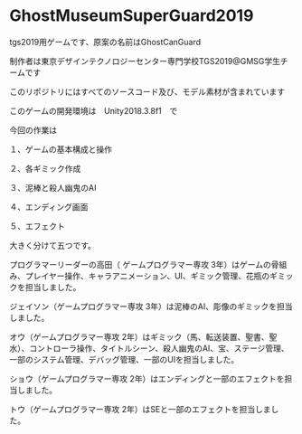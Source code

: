 # GhostMuseumSuperGuard2019
tgs2019用ゲームです、原案の名前はGhostCanGuard

制作者は東京デザインテクノロジーセンター専門学校TGS2019@GMSG学生チームです

このリポジトリにはすべてのソースコード及び、モデル素材が含まれています

このゲームの開発環境は　Unity2018.3.8f1　で

今回の作業は

１、ゲームの基本構成と操作

２、各ギミック作成

３、泥棒と殺人幽鬼のAI

４、エンディング画面

５、エフェクト

大きく分けて五つです。

プログラマーリーダーの高田（ ゲームプログラマー専攻 3年）はゲームの骨組み、プレイヤー操作、キャラアニメーション、UI、ギミック管理、花瓶のギミックを担当しました。

ジェイソン（ゲームプログラマー専攻 3年）は泥棒のAI、彫像のギミックを担当しました。

オウ（ゲームプログラマー専攻 2年）はギミック（馬、転送装置、聖書、聖水）、コントローラ操作、タイトルシーン、殺人幽鬼のAI、宝、ステージ管理、一部のシステム管理、デバッグ管理、一部のUIを担当しました。

ショウ（ゲームプログラマー専攻 2年）はエンディングと一部のエフェクトを担当しました。

トウ（ゲームプログラマー専攻 2年）はSEと一部のエフェクトを担当しました。


